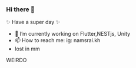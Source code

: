### Hi there 👋

✨ Have a super day ✨
- 🌱 I’m currently working on  Flutter,NESTjs, Unity
- 📫 How to reach me: ig: namsrai.kh
- lost in mm
<DOKIND>
WEIRDO
